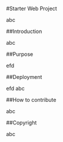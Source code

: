 #Starter Web Project

abc

##Introduction

abc

##Purpose

efd

##Deployment

efd
abc

##How to contribute

abc

##Copyright

abc